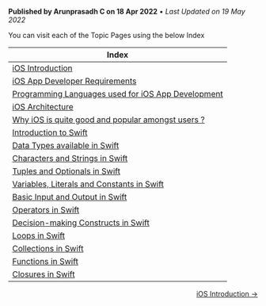 **Published by Arunprasadh C on 18 Apr 2022** • *Last Updated on 19 May 2022*

You can visit each of the Topic Pages using the below Index

| Index |
|----|
| [iOS Introduction](https://techinessoverloaded.github.io/iOSAppDevBasics/iosintro.html) |
| [iOS App Developer Requirements](https://techinessoverloaded.github.io/iOSAppDevBasics/appdevreq.html) |
| [Programming Languages used for iOS App Development](https://techinessoverloaded.github.io/iOSAppDevBasics/proglang.html) |
| [iOS Architecture](https://techinessoverloaded.github.io/iOSAppDevBasics/iosarch.html) |
| [Why iOS is quite good and popular amongst users ?](https://techinessoverloaded.github.io/iOSAppDevBasics/whyios.html) |
| [Introduction to Swift](https://techinessoverloaded.github.io/iOSAppDevBasics/swiftintro.html) |
| [Data Types available in Swift](https://techinessoverloaded.github.io/iOSAppDevBasics/datatypes.html) |
| [Characters and Strings in Swift](https://techinessoverloaded.github.io/iOSAppDevBasics/charstrings.html) |
| [Tuples and Optionals in Swift](https://techinessoverloaded.github.io/iOSAppDevBasics/optuples.html) |
| [Variables, Literals and Constants in Swift](https://techinessoverloaded.github.io/iOSAppDevBasics/varconst.html) |
| [Basic Input and Output in Swift](https://techinessoverloaded.github.io/iOSAppDevBasics/basicio.html) |
| [Operators in Swift](https://techinessoverloaded.github.io/iOSAppDevBasics/operators.html) |
| [Decision-making Constructs in Swift](https://techinessoverloaded.github.io/iOSAppDevBasics/decision.html) |
| [Loops in Swift](https://techinessoverloaded.github.io/iOSAppDevBasics/loops.html) |
| [Collections in Swift](https://techinessoverloaded.github.io/iOSAppDevBasics/collections.html) |
| [Functions in Swift](https://techinessoverloaded.github.io/iOSAppDevBasics/functions.html) |
| [Closures in Swift](https://techinessoverloaded.github.io/iOSAppDevBasics/closures.html) |

<span style="float: right">
  <a href="https://techinessoverloaded.github.io/iOSAppDevBasics/iosintro.html">iOS Introduction &rarr;</a>
</span>
